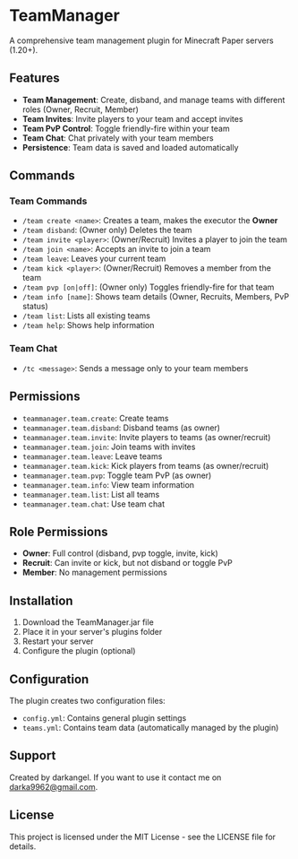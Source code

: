 # TeamManager

A comprehensive team management plugin for Minecraft Paper servers (1.20+).

## Features

- **Team Management**: Create, disband, and manage teams with different roles (Owner, Recruit, Member)
- **Team Invites**: Invite players to your team and accept invites
- **Team PvP Control**: Toggle friendly-fire within your team
- **Team Chat**: Chat privately with your team members
- **Persistence**: Team data is saved and loaded automatically

## Commands

### Team Commands

- `/team create <name>`: Creates a team, makes the executor the **Owner**
- `/team disband`: (Owner only) Deletes the team
- `/team invite <player>`: (Owner/Recruit) Invites a player to join the team
- `/team join <name>`: Accepts an invite to join a team
- `/team leave`: Leaves your current team
- `/team kick <player>`: (Owner/Recruit) Removes a member from the team
- `/team pvp [on|off]`: (Owner only) Toggles friendly-fire for that team
- `/team info [name]`: Shows team details (Owner, Recruits, Members, PvP status)
- `/team list`: Lists all existing teams
- `/team help`: Shows help information

### Team Chat

- `/tc <message>`: Sends a message only to your team members

## Permissions

- `teammanager.team.create`: Create teams
- `teammanager.team.disband`: Disband teams (as owner)
- `teammanager.team.invite`: Invite players to teams (as owner/recruit)
- `teammanager.team.join`: Join teams with invites
- `teammanager.team.leave`: Leave teams
- `teammanager.team.kick`: Kick players from teams (as owner/recruit)
- `teammanager.team.pvp`: Toggle team PvP (as owner)
- `teammanager.team.info`: View team information
- `teammanager.team.list`: List all teams
- `teammanager.team.chat`: Use team chat

## Role Permissions

- **Owner**: Full control (disband, pvp toggle, invite, kick)
- **Recruit**: Can invite or kick, but not disband or toggle PvP
- **Member**: No management permissions

## Installation

1. Download the TeamManager.jar file
2. Place it in your server's plugins folder
3. Restart your server
4. Configure the plugin (optional)

## Configuration

The plugin creates two configuration files:

- `config.yml`: Contains general plugin settings
- `teams.yml`: Contains team data (automatically managed by the plugin)

## Support

Created by darkangel.
If you want to use it contact me on darka9962@gmail.com.
## License

This project is licensed under the MIT License - see the LICENSE file for details. 
